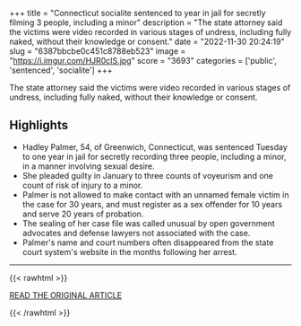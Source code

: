 +++
title = "Connecticut socialite sentenced to year in jail for secretly filming 3 people, including a minor"
description = "The state attorney said the victims were video recorded in various stages of undress, including fully naked, without their knowledge or consent."
date = "2022-11-30 20:24:19"
slug = "6387bbcbe0c451c8788eb523"
image = "https://i.imgur.com/HJR0cIS.jpg"
score = "3693"
categories = ['public', 'sentenced', 'socialite']
+++

The state attorney said the victims were video recorded in various stages of undress, including fully naked, without their knowledge or consent.

## Highlights

- Hadley Palmer, 54, of Greenwich, Connecticut, was sentenced Tuesday to one year in jail for secretly recording three people, including a minor, in a manner involving sexual desire.
- She pleaded guilty in January to three counts of voyeurism and one count of risk of injury to a minor.
- Palmer is not allowed to make contact with an unnamed female victim in the case for 30 years, and must register as a sex offender for 10 years and serve 20 years of probation.
- The sealing of her case file was called unusual by open government advocates and defense lawyers not associated with the case.
- Palmer's name and court numbers often disappeared from the state court system's website in the months following her arrest.

---

{{< rawhtml >}}
  <p class="article-category">
    <a target="_blank" href="https://www.cbsnews.com/news/connecticut-socialite-hadley-palmer-sentenced-year-in-jail-voyeurism/#app">READ THE ORIGINAL ARTICLE</a>
  </p>
{{< /rawhtml >}}
